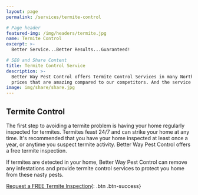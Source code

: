 ```yaml
---
layout: page
permalink: /services/termite-control

# Page header
featured-img: /img/headers/termite.jpg
name: Termite Control
excerpt: >-
  Better Service...Better Results...Guaranteed!

# SEO and Share Content
title: Termite Control Service
description: >-
  Better Way Pest Control offers Termite Control Services in many North Alabama areas at
  prices that are amazing compared to our competitors. And the service is Better!
image: img/share/share.jpg
---
```


## Termite Control

The first step to avoiding a termite problem is having your home regularly inspected for termites. Termites feast 24/7 and can strike your home at any time. It's recommended that you have your home inspected at least once a year, or anytime you suspect termite activity. Better Way Pest Control offers a free termite inspection.

If termites are detected in your home, Better Way Pest Control can remove any infestations and provide termite control services to protect you home from these nasty pests.



[Request a FREE Termite Inspection](/request-inspection){: .btn .btn-success}

